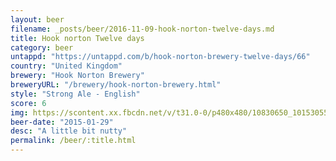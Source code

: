 ```yaml
---
layout: beer
filename: _posts/beer/2016-11-09-hook-norton-twelve-days.md
title: Hook norton Twelve days
category: beer
untappd: "https://untappd.com/b/hook-norton-brewery-twelve-days/66"
country: "United Kingdom"
brewery: "Hook Norton Brewery"
breweryURL: "/brewery/hook-norton-brewery.html"
style: "Strong Ale - English"
score: 6
img: https://scontent.xx.fbcdn.net/v/t31.0-0/p480x480/10830650_10153055725888745_6113742952542006972_o.jpg?_nc_cat=102&_nc_ohc=TB4L_8tPyx4AQk6pKwe1A_7sFv-WfWJ7RpBHHOEkdDeGKkolZyhjviouA&_nc_ht=scontent.xx&oh=c715c7424ec727f41649730177bd1063&oe=5E47A8F1
beer-date: "2015-01-29"
desc: "A little bit nutty"
permalink: /beer/:title.html
---
```

